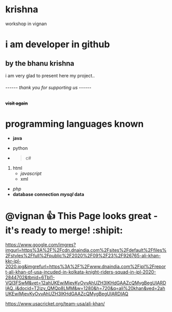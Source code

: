 # krishna
workshop in vignan
# i am developer in github
## by the bhanu krishna
i am very glad to present here my project..
######  ------ thank you for supporting us ------ 
 #### ~~visit again~~

# programming languages known 
* **java**
 - python
 - > c# 
 1. html
    - *_javascript_*
    - xml
  * *_php_*
  * **database connection _mysql_ data**
 # @vignan :+1: This Page looks great - it's ready to merge! :shipit:
https://www.google.com/imgres?imgurl=https%3A%2F%2Fcdn.dnaindia.com%2Fsites%2Fdefault%2Ffiles%2Fstyles%2Ffull%2Fpublic%2F2020%2F09%2F23%2F926765-ali-khan-kkr-ipl-2020.jpg&imgrefurl=https%3A%2F%2Fwww.dnaindia.com%2Fipl%2Freport-ali-khan-of-usa-incuded-in-kolkata-knight-riders-squad-in-ipl-2020-2844702&tbnid=6TbI1-VQl3FSwM&vet=12ahUKEwiMjevKyOvvAhUZH3IKHdGAAZcQMygBegUIARDIAQ..i&docid=T2jzy_QMQp8LMM&w=1280&h=720&q=ali%20khan&ved=2ahUKEwiMjevKyOvvAhUZH3IKHdGAAZcQMygBegUIARDIAQ



https://www.usacricket.org/team-usa/ali-khan/
